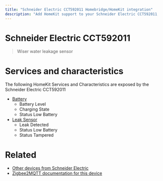 ```yaml
---
title: "Schneider Electric CCT592011 Homebridge/HomeKit integration"
description: "Add HomeKit support to your Schneider Electric CCT592011, using Homebridge, Zigbee2MQTT and homebridge-z2m."
---
```

<!---
This file has been GENERATED using src/docgen/docgen.ts
DO NOT EDIT THIS FILE MANUALLY!
-->
# Schneider Electric CCT592011
> Wiser water leakage sensor


# Services and characteristics
The following HomeKit Services and Characteristics are exposed by
the Schneider Electric CCT592011

* [Battery](../../battery.md)
  * Battery Level
  * Charging State
  * Status Low Battery
* [Leak Sensor](../../sensors.md)
  * Leak Detected
  * Status Low Battery
  * Status Tampered


# Related
* [Other devices from Schneider Electric](../index.md#schneider_electric)
* [Zigbee2MQTT documentation for this device](https://www.zigbee2mqtt.io/devices/CCT592011.html)